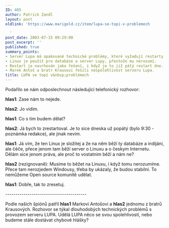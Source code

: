 ```yaml
---
ID: 405
author: Patrick Zandl
layout: post
oldlink: 'https://www.marigold.cz/item/lupa-se-topi-v-problemech

  '
post_date: 2003-07-15 09:29:00
post_excerpt: ''
published: true
summary_points:
- Server Lupa má opakované technické problémy, které vyžadují restarty.
- Linux je použit pro databáze a server Lupy, přestože mu nerozumí.
- Restart je navrhován jako řešení, i když je to již pátý restart dne.
- Marek Antoš a bratr Krausovi řešili nespolehlivost serveru Lupa.
title: LUPA se topí v&nbsp;problémech
---
```


<p>
Podařilo se nám odposlechnout následující telefonický&#160;rozhovor:</p>

<p>
<STRONG>hlas1</STRONG>: Zase nám to nejede.</p>

<p>
<STRONG>hlas2</STRONG>: Jo vidim.</p>

<p>
<STRONG>hlas1</STRONG>: Co s tim budem dělat? </p>

<p>
<STRONG>hlas2</STRONG>: Já bych to zrestartoval. Je to sice dneska už popátý (bylo 9:30 - poznámka redakce),&#160;ale jinak nevim.</p>

<p>
<STRONG>hlas1</STRONG>: Já vim, že ten Linux je složitej a že na něm běží ty databáze a indijáni, ale čéče, přece jenom tam běží server o Linuxu a o českym Internetu. Dělám sice jenom práva, ale proč to vostatnim běží a nám ne?</p>

<p>
<STRONG>hlas2</STRONG> (rezignovaně): Musíme to běžet na Linuxu, i když tomu nerozumíme. Přece tam nerozjedem Windousy, třeba by ukázaly, že budou stabilní. To nemůžeme Open source komunitě udělat. </p>

<p>
<STRONG>hlas1</STRONG>: Dobře, tak to zresetuj.</p>

<p>
----------------------------------------</p>

<p>
Podle našich špiónů patřil <STRONG>hlas1</STRONG> Markovi Antošovi a <STRONG>hlas2</STRONG> jednomu z bratrů Krausových. Rozhovor se týkal dlouhodobých technických problémů s provozem serveru LUPA. Udělá LUPA něco se svou spolehlivostí, nebo budeme stále&#160;dostávat chybové hlášky?</p>